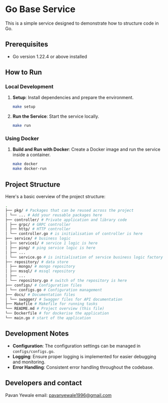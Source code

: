 # Go Base Service

This is a simple service designed to demonstrate how to structure code in Go.

## Prerequisites

- Go version 1.22.4 or above installed

## How to Run

### Local Development

1. **Setup**: Install dependencies and prepare the environment.
    ```bash
    make setup
    ```

2. **Run the Service**: Start the service locally.
    ```bash
    make run
    ```

### Using Docker

1. **Build and Run with Docker**: Create a Docker image and run the service inside a container.
    ```bash
    make docker
    make docker-run
    ```

## Project Structure

Here's a basic overview of the project structure:
```bash
.
├── pkg/ # Packages that can be reused across the project
│ └── ... # Add your reusable packages here
├── controller/ # Private application and library code
│ ├── grpc/ # GRPC controller
│ ├── http/ # HTTP controller
│ └── controller.go # is initialisation of controller is here
├── service/ # business logic
│ ├── service1/ # service 1 logic is here
│ ├── ping/ # ping service logic is here
│ ├── ...
│ └── service.go # is initialisation of service business logic factory is here
├── repository/ # data store
│ ├── mongo/ # mongo repository
│ ├── mssql/ # mssql repository
│ ├── ...
│ └── repository.go # switch of the repository is here
├── configs/ # Configuration files
│ └── configs.go # Configuration management
├── docs/ # Documentation files
│ └── swagger/ # Swagger files for API documentation
├── Makefile # Makefile for running tasks
└── README.md # Project overview (this file)
└── Dockerfile # for dockerise the application
└── main.go # start of the application
```

## Development Notes

- **Configuration**: The configuration settings can be managed in `configs/configs.go`.
- **Logging**: Ensure proper logging is implemented for easier debugging and monitoring.
- **Error Handling**: Consistent error handling throughout the codebase.

## Developers and contact
Pavan Yewale
email: pavanyewale1996@gmail.com

